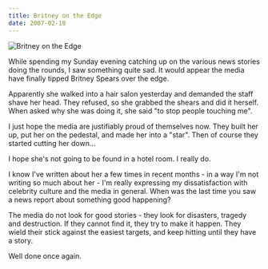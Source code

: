 ```yaml
---
title: Britney on the Edge
date: 2007-02-18
---
```


![Britney on the Edge](https://source.unsplash.com/-m88z7ily-w/1600x900)

While spending my Sunday evening catching up on the various news stories doing the rounds, I saw something quite sad. It would appear the media have finally tipped Britney Spears over the edge.

Apparently she walked into a hair salon yesterday and demanded the staff shave her head. They refused, so she grabbed the shears and did it herself. When asked why she was doing it, she said "to stop people touching me".

I just hope the media are justifiably proud of themselves now. They built her up, put her on the pedestal, and made her into a "star". Then of course they started cutting her down...

I hope she's not going to be found in a hotel room. I really do.

I know I've written about her a few times in recent months - in a way I'm not writing so much about her - I'm really expressing my dissatisfaction with celebrity culture and the media in general. When was the last time you saw a news report about something good happening?

The media do not look for good stories - they look for disasters, tragedy and destruction. If they cannot find it, they try to make it happen. They wield their stick against the easiest targets, and keep hitting until they have a story.

Well done once again.
